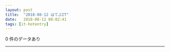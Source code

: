 ```yaml
---
layout: post
title:  "2018-08-12 はてぶIT"
date:   2018-08-12 08:02:41
tags: [it-hotentry]
---
```

0 件のデータあり

<hr>
